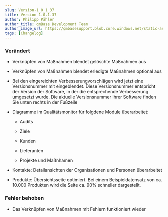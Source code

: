 ```yaml
---
slug: Version-1_0_1_37
title: Version 1.0.1.37
author: Philipp Pähler
author_title: qmBase Development Team
author_image_url: https://qmbasesupport.blob.core.windows.net/static-assets/img/persons/paehler_round.png
tags: [Changelog]
---
```

### Verändert

*   Verknüpfen von Maßnahmen blendet gelöschte Maßnahmen aus

*   Verknüpfen von Maßnahmen blendet erledigte Maßnahmen optional aus

*   Bei den eingereichten Verbesserungvorschlägen wird jetzt eine Versionsnummer mit eingeblendet. Diese Versionsnummer entspricht der Version der Software, in der die entsprechende Verbesserung umgesetzt wurde. Die aktuelle Versionsnummer Ihrer Software finden Sie unten rechts in der Fußzeile

*   Diagramme im Qualitätsmonitor für folgdene Module überarbeitet:

    *   Audits

    *   Ziele

    *   Kunden

    *   Lieferanten

    *   Projekte und Maßnhamen

*   Kontakte: Detailansichten der Organisationen und Personen überarbeitet

*   Produkte: Übersichtsseite optimiert. Bei einem Beispieldatensatz von ca. 10.000 Produkten wird die Seite ca. 90% schneller dargestellt.

### Fehler behoben

*   Das Verknüpfen von Maßnahmen mit Fehlern funktioniert wieder